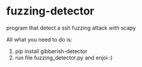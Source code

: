 # fuzzing-detector
program that detect a ssh fuzzing attack with scapy

All what you need to do is:
1. pip install gibberish-detector
2. run file fuzzing_detector.py and enjoi :)
